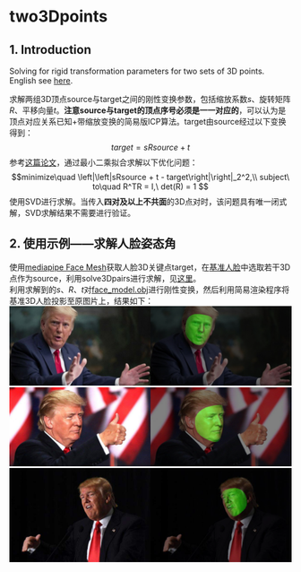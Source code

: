# two3Dpoints
## 1. Introduction
Solving for rigid transformation parameters for two sets of 3D points.\
English see [here](README_EN.md).

求解两组3D顶点source与target之间的刚性变换参数，包括缩放系数*s*、旋转矩阵*R*、平移向量*t*。**注意source与target的顶点序号必须是一一对应的**，可以认为是顶点对应关系已知+带缩放变换的简易版ICP算法。target由source经过以下变换得到：
$$target = sRsource + t$$
参考[这篇论文](https://www.math.pku.edu.cn/teachers/yaoy/Fall2011/arun.pdf)，通过最小二乘拟合求解以下优化问题：
$$minimize\quad \left|\left|sRsource + t - target\right|\right|_2^2,\\ subject\ to\quad R^TR = I,\ det(R) = 1 $$
使用SVD进行求解。当传入**四对及以上不共面**的3D点对时，该问题具有唯一闭式解，SVD求解结果不需要进行验证。
## 2. 使用示例——求解人脸姿态角
使用[mediapipe Face Mesh](https://github.com/google/mediapipe)获取人脸3D关键点target，在[基准人脸](canonical_face_model)中选取若干3D点作为source，利用solve3Dpairs进行求解，见[这里](facePose.py)。\
利用求解到的*s*、*R*、*t*对[face_model.obj](canonical_face_model/face_model.obj)进行刚性变换，然后利用简易渲染程序将基准3D人脸投影至原图片上，结果如下：\
![result0](images\result\Trump0_result.png)
![result1](images\result\Trump1_result.png)
![result2](images\result\Trump2_result.png)
